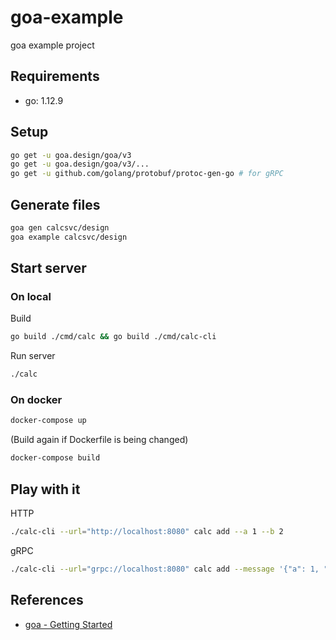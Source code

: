 # goa-example

goa example project

## Requirements

- go: 1.12.9

## Setup

```bash
go get -u goa.design/goa/v3
go get -u goa.design/goa/v3/...
go get -u github.com/golang/protobuf/protoc-gen-go # for gRPC
```

## Generate files

```bash
goa gen calcsvc/design
goa example calcsvc/design
```

## Start server

### On local

Build

```bash
go build ./cmd/calc && go build ./cmd/calc-cli
```

Run server

```bash
./calc
```

### On docker

```bash
docker-compose up
```

(Build again if Dockerfile is being changed)

```bash
docker-compose build
```

## Play with it

HTTP

```bash
./calc-cli --url="http://localhost:8080" calc add --a 1 --b 2
```

gRPC

```bash
./calc-cli --url="grpc://localhost:8080" calc add --message '{"a": 1, "b": 2}'
```

## References

- [goa - Getting Started](https://goa.design/learn/getting-started/)
